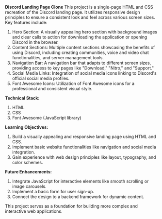 **Discord Landing Page Clone**
This project is a single-page HTML and CSS recreation of the Discord landing page. It utilizes responsive design principles to ensure a consistent look and feel across various screen sizes. Key features include:
1. Hero Section: A visually appealing hero section with background images and clear calls to action for downloading the application or opening Discord in the browser.
2. Content Sections: Multiple content sections showcasing the benefits of using Discord, including creating communities, voice and video chat functionalities, and server management tools.
3. Navigation Bar: A navigation bar that adapts to different screen sizes, providing access to key pages like "Download," "Nitro," and "Support."
4. Social Media Links: Integration of social media icons linking to Discord's official social media profiles.
5. Font Awesome Icons: Utilization of Font Awesome icons for a professional and consistent visual style.

**Technical Stack:**
1. HTML
2. CSS
3. Font Awesome (JavaScript library)

**Learning Objectives:**
1. Build a visually appealing and responsive landing page using HTML and CSS.
2. Implement basic website functionalities like navigation and social media integration.
3. Gain experience with web design principles like layout, typography, and color schemes.

**Future Enhancements:**
1. Integrate JavaScript for interactive elements like smooth scrolling or image carousels.
2. Implement a basic form for user sign-up.
3. Connect the design to a backend framework for dynamic content.

This project serves as a foundation for building more complex and interactive web applications.
